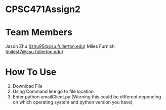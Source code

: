 # CPSC471Assign2

# Team Members
Jason Zhu (jzhu95@csu.fullerton.edu)
Miles Furnish (milesf7@csu.fullerton.edu)

# How To Use
1. Download File
2. Using Command line go to file location
3. Enter python emailClient.py (Warning this could be different depending on which operating system and python version you have)

